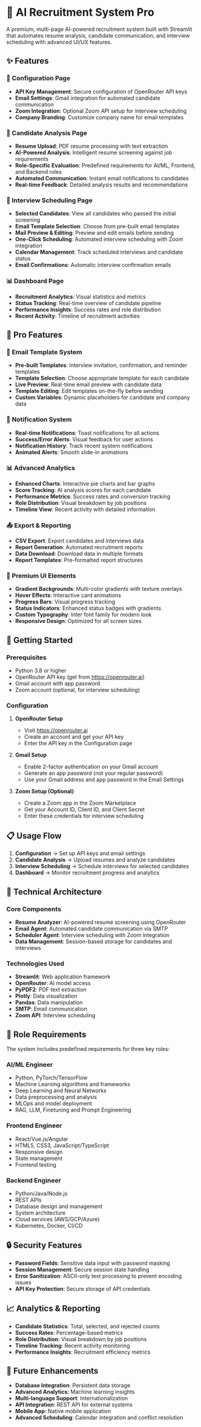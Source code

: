 # 🎯 AI Recruitment System Pro

A premium, multi-page AI-powered recruitment system built with Streamlit that automates resume analysis, candidate communication, and interview scheduling with advanced UI/UX features.

## ✨ Features

### 🔧 Configuration Page
- **API Key Management**: Secure configuration of OpenRouter API keys
- **Email Settings**: Gmail integration for automated candidate communication
- **Zoom Integration**: Optional Zoom API setup for interview scheduling
- **Company Branding**: Customize company name for email templates

### 👤 Candidate Analysis Page
- **Resume Upload**: PDF resume processing with text extraction
- **AI-Powered Analysis**: Intelligent resume screening against job requirements
- **Role-Specific Evaluation**: Predefined requirements for AI/ML, Frontend, and Backend roles
- **Automated Communication**: Instant email notifications to candidates
- **Real-time Feedback**: Detailed analysis results and recommendations

### 📅 Interview Scheduling Page
- **Selected Candidates**: View all candidates who passed the initial screening
- **Email Template Selection**: Choose from pre-built email templates
- **Mail Preview & Editing**: Preview and edit emails before sending
- **One-Click Scheduling**: Automated interview scheduling with Zoom integration
- **Calendar Management**: Track scheduled interviews and candidate status
- **Email Confirmations**: Automatic interview confirmation emails

### 📊 Dashboard Page
- **Recruitment Analytics**: Visual statistics and metrics
- **Status Tracking**: Real-time overview of candidate pipeline
- **Performance Insights**: Success rates and role distribution
- **Recent Activity**: Timeline of recruitment activities

## 🚀 Pro Features

### 📧 Email Template System
- **Pre-built Templates**: Interview invitation, confirmation, and reminder templates
- **Template Selection**: Choose appropriate template for each candidate
- **Live Preview**: Real-time email preview with candidate data
- **Template Editing**: Edit templates on-the-fly before sending
- **Custom Variables**: Dynamic placeholders for candidate and company data

### 🔔 Notification System
- **Real-time Notifications**: Toast notifications for all actions
- **Success/Error Alerts**: Visual feedback for user actions
- **Notification History**: Track recent system notifications
- **Animated Alerts**: Smooth slide-in animations

### 📊 Advanced Analytics
- **Enhanced Charts**: Interactive pie charts and bar graphs
- **Score Tracking**: AI analysis scores for each candidate
- **Performance Metrics**: Success rates and conversion tracking
- **Role Distribution**: Visual breakdown by job positions
- **Timeline View**: Recent activity with detailed information

### 📤 Export & Reporting
- **CSV Export**: Export candidates and interviews data
- **Report Generation**: Automated recruitment reports
- **Data Download**: Download data in multiple formats
- **Report Templates**: Pre-formatted report structures

### 🎨 Premium UI Elements
- **Gradient Backgrounds**: Multi-color gradients with texture overlays
- **Hover Effects**: Interactive card animations
- **Progress Bars**: Visual progress tracking
- **Status Indicators**: Enhanced status badges with gradients
- **Custom Typography**: Inter font family for modern look
- **Responsive Design**: Optimized for all screen sizes

## 🚀 Getting Started

### Prerequisites
- Python 3.8 or higher
- OpenRouter API key (get from https://openrouter.ai)
- Gmail account with app password
- Zoom account (optional, for interview scheduling)

### Configuration

1. **OpenRouter Setup**
   - Visit https://openrouter.ai
   - Create an account and get your API key
   - Enter the API key in the Configuration page

2. **Gmail Setup**
   - Enable 2-factor authentication on your Gmail account
   - Generate an app password (not your regular password)
   - Use your Gmail address and app password in the Email Settings

3. **Zoom Setup (Optional)**
   - Create a Zoom app in the Zoom Marketplace
   - Get your Account ID, Client ID, and Client Secret
   - Enter these credentials for interview scheduling

## 📋 Usage Flow

1. **Configuration** → Set up API keys and email settings
2. **Candidate Analysis** → Upload resumes and analyze candidates
3. **Interview Scheduling** → Schedule interviews for selected candidates
4. **Dashboard** → Monitor recruitment progress and analytics

## 🔧 Technical Architecture

### Core Components
- **Resume Analyzer**: AI-powered resume screening using OpenRouter
- **Email Agent**: Automated candidate communication via SMTP
- **Scheduler Agent**: Interview scheduling with Zoom integration
- **Data Management**: Session-based storage for candidates and interviews

### Technologies Used
- **Streamlit**: Web application framework
- **OpenRouter**: AI model access
- **PyPDF2**: PDF text extraction
- **Plotly**: Data visualization
- **Pandas**: Data manipulation
- **SMTP**: Email communication
- **Zoom API**: Interview scheduling

## 🎯 Role Requirements

The system includes predefined requirements for three key roles:

### AI/ML Engineer
- Python, PyTorch/TensorFlow
- Machine Learning algorithms and frameworks
- Deep Learning and Neural Networks
- Data preprocessing and analysis
- MLOps and model deployment
- RAG, LLM, Finetuning and Prompt Engineering

### Frontend Engineer
- React/Vue.js/Angular
- HTML5, CSS3, JavaScript/TypeScript
- Responsive design
- State management
- Frontend testing

### Backend Engineer
- Python/Java/Node.js
- REST APIs
- Database design and management
- System architecture
- Cloud services (AWS/GCP/Azure)
- Kubernetes, Docker, CI/CD

## 🔒 Security Features

- **Password Fields**: Sensitive data input with password masking
- **Session Management**: Secure session state handling
- **Error Sanitization**: ASCII-only text processing to prevent encoding issues
- **API Key Protection**: Secure storage of API credentials

## 📈 Analytics & Reporting

- **Candidate Statistics**: Total, selected, and rejected counts
- **Success Rates**: Percentage-based metrics
- **Role Distribution**: Visual breakdown by job positions
- **Timeline Tracking**: Recent activity monitoring
- **Performance Insights**: Recruitment efficiency metrics

## 🚀 Future Enhancements

- **Database Integration**: Persistent data storage
- **Advanced Analytics**: Machine learning insights
- **Multi-language Support**: Internationalization
- **API Integration**: REST API for external systems
- **Mobile App**: Native mobile application
- **Advanced Scheduling**: Calendar integration and conflict resolution

